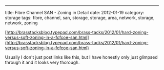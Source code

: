 ---
title: Fibre Channel SAN - Zoning in Detail
date: 2012-01-19
category: storage
tags: fibre, channel, san, storage, storage, area, network, storage, network, zoning

[http://brasstacksblog.typepad.com/brass-tacks/2012/01/hard-zoning-versus-soft-zoning-in-a-fcfcoe-san.html](http://brasstacksblog.typepad.com/brass-tacks/2012/01/hard-zoning-versus-soft-zoning-in-a-fcfcoe-san.html)

Usually I don't just post links like this, but I have honestly only just glimpsed through it and it looks very thorough.
